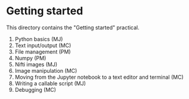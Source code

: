 Getting started
===============

This directory contains the "Getting started" practical.

1. Python basics (MJ)
2. Text input/output (MC)
3. File management (PM)
4. Numpy (PM)
5. Nifti images (MJ)
6. Image manipulation (MC)
7. Moving from the Jupyter notebook to a text editor and terminal (MC)
8. Writing a callable script (MJ)
9. Debugging (MC)
